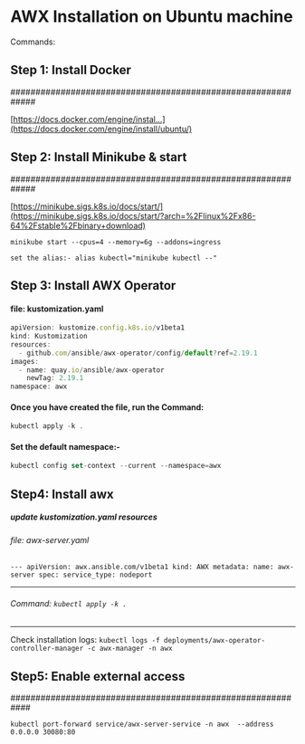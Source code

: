 # AWX Installation on Ubuntu machine

Commands:

## Step 1: Install Docker
#############################################################

[https://docs.docker.com/engine/instal...](https://docs.docker.com/engine/install/ubuntu/)

## Step 2: Install Minikube & start
#############################################################

[https://minikube.sigs.k8s.io/docs/start/](https://minikube.sigs.k8s.io/docs/start/?arch=%2Flinux%2Fx86-64%2Fstable%2Fbinary+download)

`minikube start --cpus=4 --memory=6g --addons=ingress`

`set the alias:- alias kubectl="minikube kubectl --"`

## Step 3: Install AWX Operator

#### file: kustomization.yaml

```javascript
apiVersion: kustomize.config.k8s.io/v1beta1
kind: Kustomization
resources:
  - github.com/ansible/awx-operator/config/default?ref=2.19.1
images:
  - name: quay.io/ansible/awx-operator
    newTag: 2.19.1
namespace: awx
```

#### Once you have created the file, run the Command: 

```javascript
kubectl apply -k .
```

#### Set the default namespace:- 

```javascript
kubectl config set-context --current --namespace=awx
```

## Step4: Install awx

##### update **kustomization.yaml** resources

###### file: awx-server.yaml

`---
apiVersion: awx.ansible.com/v1beta1
kind: AWX
metadata:
  name: awx-server
spec:
  service_type: nodeport`

-------------------------------------------------------------
###### Command: `kubectl apply -k .`
-------------------------------------------------------------
Check installation logs:   `kubectl logs -f deployments/awx-operator-controller-manager -c awx-manager -n awx`


## Step5: Enable external access

############################################################

`kubectl port-forward service/awx-server-service -n awx  --address 0.0.0.0 30080:80`
